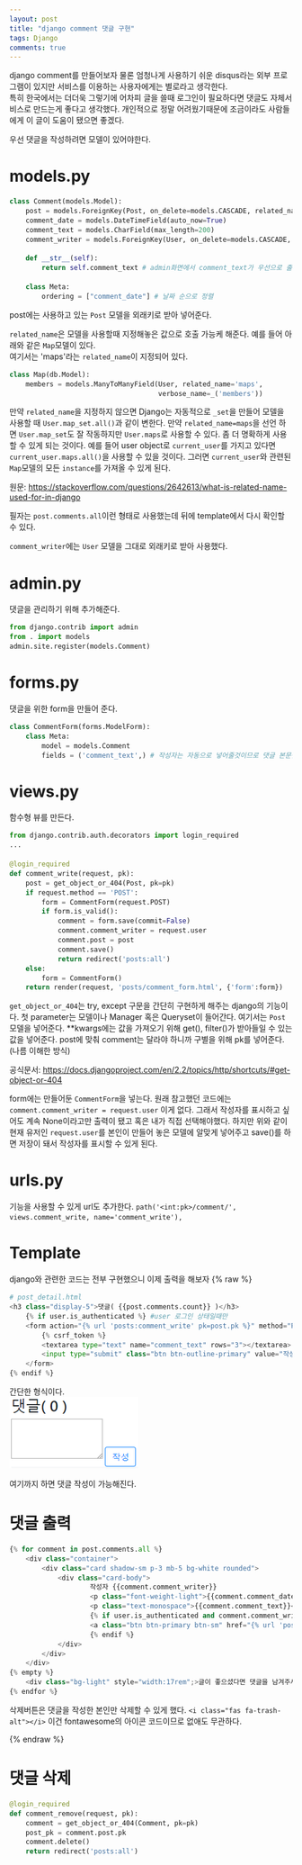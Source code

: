 ```yaml
---
layout: post
title: "django comment 댓글 구현"
tags: Django
comments: true
---
```


django comment를 만들어보자
물론 엄청나게 사용하기 쉬운 disqus라는 외부 프로그램이 있지만 서비스를 이용하는 사용자에게는 별로라고 생각한다.  
특히 한국에서는 더더욱 그렇기에 어차피 글을 쓸때 로그인이 필요하다면 댓글도 자체서비스로 만드는게 좋다고 생각했다.
개인적으로 정말 어려웠기때문에 조금이라도 사람들에게 이 글이 도움이 됐으면 좋겠다.

우선 댓글을 작성하려면 모델이 있어야한다.

# models.py
```python
class Comment(models.Model):
    post = models.ForeignKey(Post, on_delete=models.CASCADE, related_name="comments")
    comment_date = models.DateTimeField(auto_now=True)
    comment_text = models.CharField(max_length=200)
    comment_writer = models.ForeignKey(User, on_delete=models.CASCADE, null=True)
    
    def __str__(self):
        return self.comment_text # admin화면에서 comment_text가 우선으로 출력됨

    class Meta:
        ordering = ["comment_date"] # 날짜 순으로 정렬
```

post에는 사용하고 있는 `Post` 모델을 외래키로 받아 넣어준다.

`related_name`은 모델을 사용할때 지정해놓은 값으로 호출 가능케 해준다.
예를 들어 아래와 같은 `Map`모델이 있다.  
여기서는 'maps'라는 `related_name`이 지정되어 있다.

```python
class Map(db.Model):
    members = models.ManyToManyField(User, related_name='maps',
                                     verbose_name=_('members'))
```

만약 `related_name`을 지정하지 않으면 Django는 자동적으로 `_set`을 만들어 모델을 사용할 때 `User.map_set.all()`과 같이 변한다.
만약 `related_name=maps`을 선언 하면 `User.map_set`도 잘 작동하지만 `User.maps`로 사용할 수 있다.
좀 더 명확하게 사용할 수 있게 되는 것이다.
예를 들어 user object로 `current_user`를 가지고 있다면 `current_user.maps.all()`을 사용할 수 있을 것이다.
그러면 `current_user`와 관련된 `Map`모델의 모든 `instance`를 가져올 수 있게 된다.

원문: <https://stackoverflow.com/questions/2642613/what-is-related-name-used-for-in-django>

필자는 `post.comments.all`이런 형태로 사용했는데 뒤에 template에서 다시 확인할 수 있다.

`comment_writer`에는 `User` 모델을 그대로 외래키로 받아 사용했다.

# admin.py
댓글을 관리하기 위해 추가해준다.
```python
from django.contrib import admin
from . import models
admin.site.register(models.Comment)
```

# forms.py  
댓글을 위한 form을 만들어 준다.

```python
class CommentForm(forms.ModelForm):
    class Meta:
        model = models.Comment
        fields = ('comment_text',) # 작성자는 자동으로 넣어줄것이므로 댓글 본문만 값으로 받는다.
```

# views.py
함수형 뷰를 만든다.

```python
from django.contrib.auth.decorators import login_required
...

@login_required
def comment_write(request, pk):
    post = get_object_or_404(Post, pk=pk)
    if request.method == 'POST':
        form = CommentForm(request.POST)
        if form.is_valid():
            comment = form.save(commit=False)
            comment.comment_writer = request.user
            comment.post = post
            comment.save()
            return redirect('posts:all')
    else:
        form = CommentForm()
    return render(request, 'posts/comment_form.html', {'form':form})
```
`get_object_or_404`는 try, except 구문을 간단히 구현하게 해주는 django의 기능이다.
첫 parameter는 모델이나 Manager 혹은 Queryset이 들어간다. 여기서는 `Post` 모델을 넣어준다.
**kwargs에는 값을 가져오기 위해 get(), filter()가 받아들일 수 있는 값을 넣어준다.
post에 맞춰 comment는 달라야 하니까 구별을 위해 pk를 넣어준다. (나름 이해한 방식)  

공식문서: <https://docs.djangoproject.com/en/2.2/topics/http/shortcuts/#get-object-or-404>

form에는 만들어둔 `CommentForm`을 넣는다.
원래 참고했던 코드에는 `comment.comment_writer = request.user` 이게 없다.
그래서 작성자를 표시하고 싶어도 계속 None이라고만 출력이 됐고 혹은 내가 직접 선택해야했다.
하지만 위와 같이 현재 유저인 `request.user`를 본인이 만들어 놓은 모델에 알맞게 넣어주고 save()를 하면 저장이 돼서 작성자를 표시할 수 있게 된다.

# urls.py
기능을 사용할 수 있게 url도 추가한다.
`path('<int:pk>/comment/', views.comment_write, name='comment_write'),`

# Template  
django와 관련한 코드는 전부 구현했으니 이제 출력을 해보자
{% raw %}

```python
# post_detail.html
<h3 class="display-5">댓글( {{post.comments.count}} )</h3>
    {% if user.is_authenticated %} #user 로그인 상태일때만
    <form action="{% url 'posts:comment_write' pk=post.pk %}" method="POST">
        {% csrf_token %}
        <textarea type="text" name="comment_text" rows="3"></textarea>
        <input type="submit" class="btn btn-outline-primary" value="작성">
    </form>
{% endif %}
```
간단한 형식이다.  
<img src="/images/comment1.PNG">

여기까지 하면 댓글 작성이 가능해진다.

# 댓글 출력
```python
{% for comment in post.comments.all %}
    <div class="container">
        <div class="card shadow-sm p-3 mb-5 bg-white rounded">
            <div class="card-body">
                    작성자 {{comment.comment_writer}}
                    <p class="font-weight-light">{{comment.comment_date}}</p>
                    <p class="text-monospace">{{comment.comment_text}}</p>
                    {% if user.is_authenticated and comment.comment_writer == user %}
                    <a class="btn btn-primary btn-sm" href="{% url 'posts:comment_remove' pk=comment.pk %}"><i class="fas fa-trash-alt"></i></a>
                    {% endif %}
            </div>
        </div>
    </div>
{% empty %}
    <div class="bg-light" style="width:17rem";>글이 좋으셨다면 댓글을 남겨주세요 :)</div>
{% endfor %}
```
삭제버튼은 댓글을 작성한 본인만 삭제할 수 있게 했다.
`<i class="fas fa-trash-alt"></i>` 이건 fontawesome의 아이콘 코드이므로 없애도 무관하다.

{% endraw %}

# 댓글 삭제
```python
@login_required
def comment_remove(request, pk):
    comment = get_object_or_404(Comment, pk=pk)
    post_pk = comment.post.pk
    comment.delete()
    return redirect('posts:all')
```

